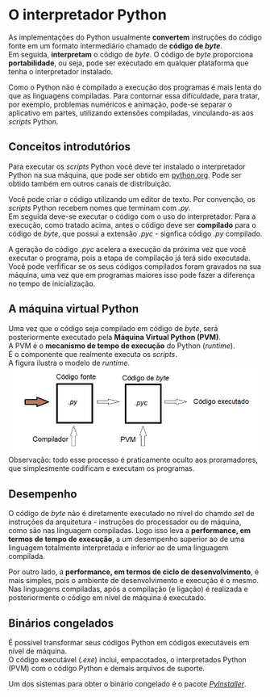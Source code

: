 # O interpretador Python

As implementações do Python usualmente **convertem** instruções do código fonte em um formato intermediário chamado de **código de *byte***.  
Em seguida, **interpretam** o código de *byte*. O código de *byte* proporciona **portabilidade**, ou seja, pode ser executado em qualquer plataforma que tenha o interpretador instalado.

Como o Python não é compilado a execução dos programas é mais lenta do que as linguagens compiladas. Para contornar essa dificuldade, 
para tratar, por exemplo, problemas numéricos e animação, pode-se separar o aplicativo em partes, utilizando extensões compiladas, vinculando-as 
aos *scripts* Python.

## Conceitos introdutórios
Para executar os *scripts* Python você deve ter instalado o interpretador Python na sua máquina, 
que pode ser obtido em [python.org](https://www.python.org/). Pode ser obtido também em outros canais de distribuição.  

Você pode criar o código utilizando um editor de texto. Por convenção, os *scripts* Python recebem nomes que terminam com *.py*.  
Em seguida deve-se executar o código com o uso do interpretador. Para a execução, como tratado acima, antes o código deve ser **compilado** 
para o código de *byte*, que possui a extensão *.pyc* - signfica código *.py* compilado.

A geração do código *.pyc* acelera a execução da próxima vez que você executar o programa, pois a etapa de compilação já terá sido executada.  
Você pode verfificar se os seus códigos compilados foram gravados na sua máquina, uma vez que em programas maiores isso pode fazer a diferença no tempo de inicialização.  

## A máquina virtual Python
Uma vez que o código seja compilado em código de *byte*, será posteriormente executado pela **Máquina Virtual Python (PVM)**.  
A PVM é o **mecanismo de tempo de execução** do Python (*runtime*).  
É o componente que realmente executa os *scripts*.  
A figura ilustra o modelo de *runtime*.  
![Modelo de *runtime*](/prog_aulas/images_prog/runtimepython.jpg)  
Observação: todo esse processo é praticamente oculto aos proramadores, 
que simplesmente codificam e executam os programas.

## Desempenho
O código de *byte* não é diretamente executado no nível do chamdo *set* de instruções da arquitetura - instruções do processador ou de máquina,  
como são nas linguagem compiladas. Logo isso leva a **performance, em termos de tempo de execução**, a um desempenho superior ao de uma linguagem totalmente interpretada e inferior ao de uma linguagem compilada.

Por outro lado, a **performance, em termos de ciclo de desenvolvimento**, é mais simples, pois o ambiente de desenvolvimento e execução é o mesmo.  
Nas linguagens compiladas, após a compilação (e ligação) é realizada e posteriormente o código em nível de máquina é executado.

## Binários congelados
É possível transformar seus códigos Python em códigos executáveis em nível de máquina.  
O código executável (*.exe*) inclui, empacotados, o interpretados Python (PVM) com o código Python e demais arquivos de suporte. 

Um dos sistemas para obter o binário congelado é o pacote [*PyInstaller*](https://pyinstaller.org/en/stable/).





